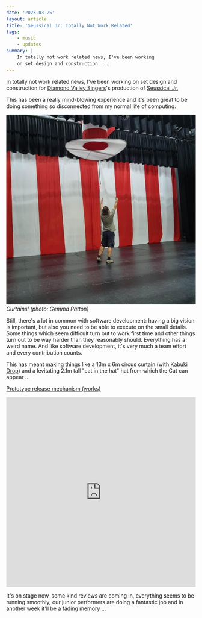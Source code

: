 ```yaml
---
date: '2023-03-25'
layout: article
title: 'Seussical Jr: Totally Not Work Related'
tags:
    - music
    - updates
summary: |
    In totally not work related news, I've been working
    on set design and construction ...
---
```


In totally not work related news, I've been working
on set design and construction for 
[Diamond Valley Singers](https://www.dvsingers.org/)'s 
production of
[Seussical Jr.](https://www.dvsingers.org/seussical-junior)

This has been a really mind-blowing experience and it's been
great to be doing something so disconnected from my normal
life of computing.  

![curtains!](img/curtains.jpg)
*Curtains!  (photo: Gemma Patton)*

Still, there's a lot in common with software development:
having a big vision is important, but also you need to be
able to execute on the small details.
Some things which seem difficult turn out
to work first time and other things turn out to be way harder 
than they reasonably should.
Everything has a weird name.
And like software development, it's very much a team effort
and every contribution counts.

This has meant making things like a 13m x 6m circus curtain
(with [Kabuki](https://paperclip.rcs.ac.uk/index.php/Kabuki_Drop)
[Drop](https://magickabukidrop.com/manual-kabuki-drop-systems/))
and a levitating 2.1m tall "cat in the hat" hat from which
the Cat can appear ...

[Prototype release mechanism (works)](https://youtu.be/RXiF9Pmaz4s)

<div style="position: relative; width: 100%; height: 0; padding-bottom: 100%"><iframe src="https://www.youtube.com/embed/RXiF9Pmaz4s" frameborder="0" allow="accelerometer; autoplay; encrypted-media; gyroscope; picture-in-picture" style="position: absolute; width: 100%; height: 100%; left: 0; top: 0" allowfullscreen></iframe></div>

It's on stage now, some kind reviews are coming in,
everything seems to be running smoothly, our junior
performers are doing a fantastic job
and in another week it'll be a fading memory ...
